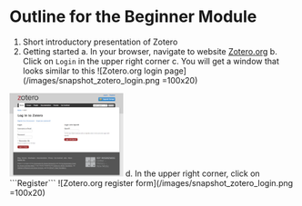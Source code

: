 # Outline for the Beginner Module

1. Short introductory presentation of Zotero
2. Getting started
  a. In your browser, navigate to website [Zotero.org](https://www.zotero.org/)
  b. Click on ```Login``` in the upper right corner
  c. You will get a window that looks similar to this
  ![Zotero.org login page](/images/snapshot_zotero_login.png =100x20)
  <img src="/images/snapshot_zotero_login.png" alt="Zotero.org login page" width="200"/>
  d. In the upper right corner, click on ```Register``` 
  ![Zotero.org register form](/images/snapshot_zotero_login.png =100x20)
  
  
